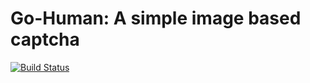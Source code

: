 # Go-Human: A simple image based captcha

[![Build Status](https://travis-ci.org/rchargel/goauth.svg?branch=master)](https://travis-ci.org/rchargel/gohuman)

